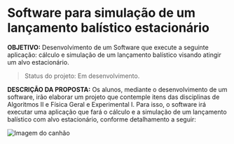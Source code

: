 # Software para simulação de um lançamento balístico estacionário

**OBJETIVO:** Desenvolvimento de um Software que execute a seguinte aplicação: cálculo e
simulação de um lançamento balístico visando atingir um alvo estacionário.

> Status do projeto: Em desenvolvimento.

**DESCRIÇÃO DA PROPOSTA:** Os alunos, mediante o desenvolvimento de um software, irão
elaborar um projeto que contemple itens das disciplinas de Algoritmos II e Física Geral e
Experimental I. Para isso, o software irá executar uma aplicação que fará o cálculo e a
simulação de um lançamento balístico com alvo estacionário, conforme detalhamento a
seguir:


![Imagem do canhão](imagemCanhao.png)